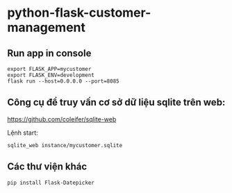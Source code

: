 # python-flask-customer-management

## Run app in console

```
export FLASK_APP=mycustomer
export FLASK_ENV=development
flask run --host=0.0.0.0 --port=8085
```

## Công cụ để truy vấn cơ sở dữ liệu sqlite trên web:

https://github.com/coleifer/sqlite-web

Lệnh start:

```
sqlite_web instance/mycustomer.sqlite 

```

## Các thư viện khác 

```
pip install Flask-Datepicker
```